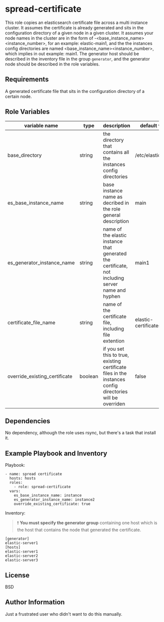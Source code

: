 spread-certificate
==================

This role copies an elasticsearch certificate file across a multi instance cluster. It assumes the certificate is already generated and sits in the configuration directory of a given node in a given cluster.
It assumes your node names in the cluster are in the form of <host>-<base_instance_name><instance_number>, for an example: elastic-main1, and the the instances config directories are named <base_instance_name><instance_number>, which implies in out example: main1.
The generator host should be described in the inventory file in the group `generator`, and the generator node should be described in the role variables.

Requirements
----------

A generated certificate file that sits in the configuration directory of a certain node.

Role Variables
--------------

variable name | type | description | default value
------------- | -------- | ------------------------ | -------------
base_directory | string | the directory that contains all the instances config directories | /etc/elasticsearch
es_base_instance_name | string | base instance name as decribed in the role general description | main
es_generator_instance_name | string | name of the elastic instance that generated the certificate, not including server name and hyphen | main1
certificate_file_name | string | name of the certificate file, including file extention | elastic-certificates.p12
override_existing_certificate | boolean | if you set this to true, existing certificate files in the instances config directories will be overriden | false


Dependencies
------------

No dependency, although the role uses rsync, but there's a task that install it.

Example Playbook and Inventory
------------------------------
Playbook:

    - name: spread certificate
      hosts: hosts
      roles:
        - role: spread-certificate
      vars:
        es_base_instance_name: instance
        es_generator_instance_name: instance2
        override_existing_certificate: true

Inventory:
> :exclamation: **You must specify the generator group** containing one host which is the host that contains the node that generated the certificate.

    [generator]
    elastic-server1
    [hosts]
    elastic-server1
    elastic-server2
    elastic-server3

License
-------

BSD

Author Information
------------------

Just a frustrated user who didn't want to do this manually.
